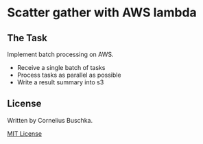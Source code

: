 # Scatter gather with AWS lambda

## The Task
Implement batch processing on AWS.

* Receive a single batch of tasks
* Process tasks as parallel as possible
* Write a result summary into s3

## License
Written by Cornelius Buschka.

[MIT License](./license.txt)



